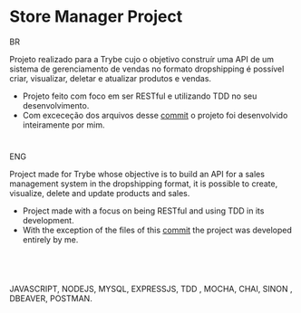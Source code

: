 # Store Manager Project

BR

Projeto realizado para a Trybe cujo o objetivo construír uma API de um sistema de gerenciamento de vendas no formato dropshipping é possível criar, visualizar, deletar e atualizar produtos e vendas.

* Projeto feito com foco em ser RESTful e utilizando TDD no seu desenvolvimento.
* Com exceceção dos arquivos desse [commit](https://github.com/Leonardocoel/smith-tryber/commit/ffd45db76af996492ac13d80f925f2452eb32fa7) o projeto foi desenvolvido inteiramente por mim.

#
ENG

Project made for Trybe whose objective is to build an API for a sales management system in the dropshipping format, it is possible to create, visualize, delete and update products and sales.

* Project made with a focus on being RESTful and using TDD in its development.
* With the exception of the files of this [commit](https://github.com/Leonardocoel/smith-tryber/commit/ffd45db76af996492ac13d80f925f2452eb32fa7) the project was developed entirely by me.

#
</br>

JAVASCRIPT, NODEJS, MYSQL, EXPRESSJS, TDD , MOCHA, CHAI, SINON , DBEAVER, POSTMAN.
